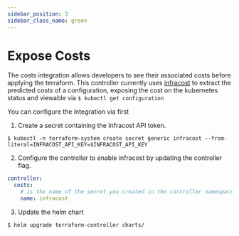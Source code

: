 ```yaml
---
sidebar_position: 3
sidebar_class_name: green
---
```

# Expose Costs

The costs integration allows developers to see their associated costs before applying the terraform. This controller currently uses [infracost](https://infracost.io) to extract the predicted costs of a configuration, exposing the cost on the kubernetes status and viewable via `$ kubectl get configuration`

You can configure the integration via first

1. Create a secret containing the Infracost API token.

`$ kubectl -n terraform-system create secret generic infracost --from-literal=INFRACOST_API_KEY=$INFRACOST_API_KEY`

2. Configure the controller to enable infracost by updating the controller flag.
```YAML
controller:
  costs:
    # is the name of the secret you created in the controller namespace above
    name: infracost
```

3. Update the helm chart

`$ helm upgrade terraform-controller charts/`

